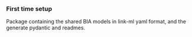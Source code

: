 ### First time setup
Package containing the shared BIA models in link-ml yaml format, and the generate pydantic and readmes.